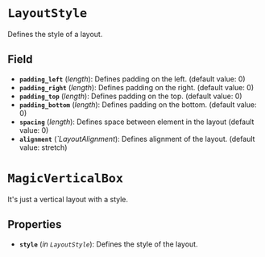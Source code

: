 <!--
SPDX-FileCopyrightText: 2024 vivi developers <vivi-ui@tuta.io>
SPDX-License-Identifier: MIT
-->

# `LayoutStyle`

Defines the style of a layout.

## Field

- **`padding_left`** (_length_): Defines padding on the left. (default value: 0)
- **`padding_right`** (_length_): Defines padding on the right. (default value: 0)
- **`padding_top`** (_length_): Defines padding on the top. (default value: 0)
- **`padding_bottom`** (_length_): Defines padding on the bottom. (default value: 0)
- **`spacing`** (_length_): Defines space between element in the layout (default value: 0)
- **`alignment`** (_`LayoutAlignment_): Defines alignment of the layout. (default value: stretch)

# `MagicVerticalBox`

It's just a vertical layout with a style.

## Properties

- **`style`** (_in_ _`LayoutStyle`_): Defines the style of the layout.

